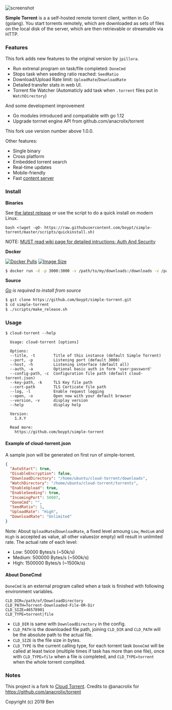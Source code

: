 ![screenshot](https://user-images.githubusercontent.com/1033514/62452213-4fa04800-b7a2-11e9-887b-e0e436c1c204.png)

**Simple Torrent** is a a self-hosted remote torrent client, written in Go (golang). You start torrents remotely, which are downloaded as sets of files on the local disk of the server, which are then retrievable or streamable via HTTP.

### Features

This fork adds new features to the original version by `jpillora`.

* Run extrenal program on task/file completed: `DoneCmd`
* Stops task when seeding ratio reached: `SeedRatio`
* Download/Upload Rate limit: `UploadRate`/`DownloadRate`
* Detailed transfer stats in web UI.
* Torrent file Watcher (Automaticly add task when `.torrent` files put in `WatchDirectory`)

And some development improvement
* Go modules introduced and compatiable with go 1.12
* Upgrade torrnet engine API from github.com/anacrolix/torrent

This fork use version number above 1.0.0.

Other features:

* Single binary
* Cross platform
* Embedded torrent search
* Real-time updates
* Mobile-friendly
* Fast [content server](http://golang.org/pkg/net/http/#ServeContent)

### Install

**Binaries**

See [the latest release](https://github.com/boypt/cloud-torrent/releases/latest) or use the script to do a quick install on modern Linux.

```
bash <(wget -qO- https://raw.githubusercontent.com/boypt/simple-torrent/master/scripts/quickinstall.sh)
```

NOTE: [MUST read wiki page for detailed intructions: Auth And Security](https://github.com/boypt/simple-torrent/wiki/AuthSecurity)

**Docker**

[![Docker Pulls](https://img.shields.io/docker/pulls/boypt/cloud-torrent.svg)][dockerhub] [![Image Size](https://images.microbadger.com/badges/image/boypt/cloud-torrent.svg)][dockerhub]

[dockerhub]: https://hub.docker.com/r/boypt/cloud-torrent/

``` sh
$ docker run -d -p 3000:3000 -v /path/to/my/downloads:/downloads -v /path/to/my/torrents:/torrents boypt/cloud-torrent
```

**Source**

*[Go](https://golang.org/dl/) is required to install from source*

``` sh
$ git clone https://github.com/boypt/simple-torrent.git
$ cd simple-torrent
$ ./scripts/make_release.sh
```

### Usage

```
$ cloud-torrent --help

  Usage: cloud-torrent [options]

  Options:
  --title, -t        Title of this instance (default Simple Torrent)
  --port, -p         Listening port (default 3000)
  --host, -h         Listening interface (default all)
  --auth, -a         Optional basic auth in form 'user:password'
  --config-path, -c  Configuration file path (default cloud-torrent.json)
  --key-path, -k     TLS Key file path
  --cert-path        TLS Certicate file path
  --log, -l          Enable request logging
  --open, -o         Open now with your default browser
  --version, -v      display version
  --help             display help

  Version:
    1.X.Y

  Read more:
    https://github.com/boypt/simple-torrent

```

#### Example of cloud-torrent.json

A sample json will be generated on first run of simple-torrent.

```json
{
  "AutoStart": true,
  "DisableEncryption": false,
  "DownloadDirectory": "/home/ubuntu/cloud-torrent/downloads",
  "WatchDirectory": "/home/ubuntu/cloud-torrent/torrents",
  "EnableUpload": true,
  "EnableSeeding": true,
  "IncomingPort": 50007,
  "DoneCmd": "",
  "SeedRatio": 1,
  "UploadRate": "High",
  "DownloadRate": "Unlimited"
}
```

Note: About `UploadRate`/`DownloadRate`, a fixed level amoung `Low`, `Medium` and `High` is accepted as value, all other values(or empty) will result in unlimited rate. The actual rate of each level:

* Low: 50000 Bytes/s (~50k/s)
* Medium: 500000 Bytes/s (~500k/s)
* High: 1500000 Bytes/s (~1500k/s)

#### About DoneCmd

`DoneCmd` is an external program called when a task is finished with following environment variables.

```
CLD_DIR=/path/of/DownloadDirectory
CLD_PATH=Torrent-Downloaded-File-OR-Dir
CLD_SIZE=46578901
CLD_TYPE=torrent|file
```

* `CLD_DIR` is same with `DownloadDirectory` in the config.
* `CLD_PATH` is the downloaded file path, joining `CLD_DIR` and `CLD_PATH` will be the absolute path to the actual file.
* `CLD_SIZE` is the file size in bytes.
* `CLD_TYPE` is the current calling type, for each torrent task `DoneCmd` will be called at least twice (multiple times if task has more than one file), once with `CLD_TYPE=file` when a file is completed, and `CLD_TYPE=torrent` when the whole torrent complited.

### Notes

This project is a fork to [Cloud Torrent](https://github.com/jpillora/cloud-torrent).
Credits to @anacrolix for https://github.com/anacrolix/torrent

Copyright (c) 2019 Ben
